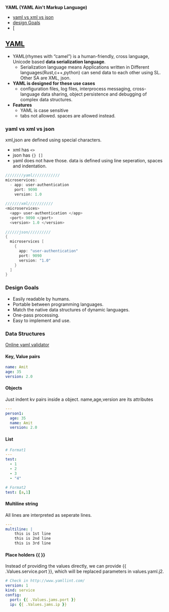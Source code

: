 **YAML (YAML Ain't Markup Language)**
- [yaml vs xml vs json](#vs)
- [design Goals](#d)
- [

## [YAML](https://yaml.org/spec/)
- YAML(rhymes with “camel”) is a human-friendly, cross language, Unicode based **data serialization language**.
  - Serialization language means Applications written in Different languages(Rust,c++,python) can send data to each other using SL. Other SA are XML, json.
- **YAML is designed for these use cases**
  - configuration files, log files, interprocess messaging, cross-language data sharing, object persistence and debugging of complex data structures.
- **Features**
  - YAML is case sensitive
  - tabs not allowed. spaces are allowed instead.

<a name=vs></a>
### yaml vs xml vs json
xml,json are defined using special characters. 
  - xml has `<>`
  - json has `{} []`
  - yaml does not have those. data is defined using line seperation, spaces and indentation.
```c
////////yaml////////////
microservices:
  - app: user-authentication
    port: 9090
    version: 1.0
    
///////xml///////////
<microservices>
  <app> user-authentication </app>
  <port> 9090 </port>
  <version> 1.0 </version>
  
//////json//////////
{
  microservices [
    {
      app: "user-authentication"
      port: 9090
      version: "1.0"
    }
  ]
}
```

<a name=d></a>
### Design Goals
- Easily readable by humans.
- Portable between programming languages.
- Match the native data structures of dynamic languages.
- One-pass processing.
- Easy to implement and use.

<a name=ds></a>
### Data Structures
[Online yaml validator](http://www.yamllint.com/)
#### Key, Value pairs
```yml
name: Amit
age: 35
version: 2.0
```
#### Objects
Just indent kv pairs inside a object. name,age,version are its attributes
```yml
--- 
person1: 
  age: 35
  name: Amit
  version: 2.0
```
#### List
```yml
# Format1
---
test: 
  - 1
  - 2
  - 3
  - "4"

# Format2
test: [a,1]
```
#### Multiline string
All lines are interpreted as seperate lines.
```yml
--- 
multiline: |
    this is 1st line
    this is 2nd line
    this is 3rd line
```
#### Place holders {{ }}
Instead of providing the values directly, we can provide {{ .Values.service.port }}, which will be replaced parameters in values.yaml.j2.
```yml
# Check in http://www.yamllint.com/
version: 1
kind: service
config:
  port: {{ .Values.jams.port }}
  ip: {{ .Values.jams.ip }}
```
